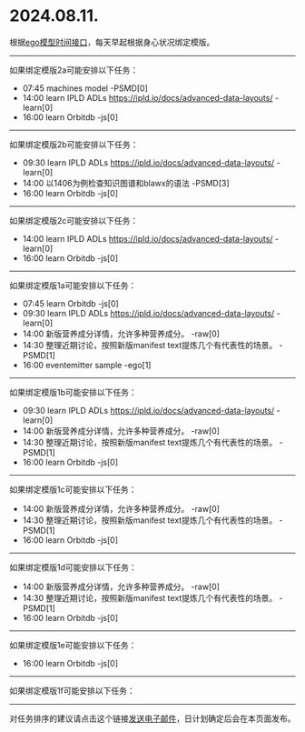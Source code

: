 # 2024.08.11.

根据[ego模型时间接口](https://gitee.com/hyg/blog/blob/master/timeflow.md)，每天早起根据身心状况绑定模版。

---
如果绑定模版2a可能安排以下任务：

- 07:45	machines model -PSMD[0]
- 14:00	learn IPLD ADLs https://ipld.io/docs/advanced-data-layouts/ -learn[0]
- 16:00	learn Orbitdb -js[0]

---
如果绑定模版2b可能安排以下任务：

- 09:30	learn IPLD ADLs https://ipld.io/docs/advanced-data-layouts/ -learn[0]
- 14:00	以1406为例检查知识图谱和blawx的语法 -PSMD[3]
- 16:00	learn Orbitdb -js[0]

---
如果绑定模版2c可能安排以下任务：

- 14:00	learn IPLD ADLs https://ipld.io/docs/advanced-data-layouts/ -learn[0]
- 16:00	learn Orbitdb -js[0]

---
如果绑定模版1a可能安排以下任务：

- 07:45	learn Orbitdb -js[0]
- 09:30	learn IPLD ADLs https://ipld.io/docs/advanced-data-layouts/ -learn[0]
- 14:00	新版营养成分详情，允许多种营养成分。 -raw[0]
- 14:30	整理近期讨论，按照新版manifest text提炼几个有代表性的场景。 -PSMD[1]
- 16:00	eventemitter sample -ego[1]

---
如果绑定模版1b可能安排以下任务：

- 09:30	learn IPLD ADLs https://ipld.io/docs/advanced-data-layouts/ -learn[0]
- 14:00	新版营养成分详情，允许多种营养成分。 -raw[0]
- 14:30	整理近期讨论，按照新版manifest text提炼几个有代表性的场景。 -PSMD[1]
- 16:00	learn Orbitdb -js[0]

---
如果绑定模版1c可能安排以下任务：

- 14:00	新版营养成分详情，允许多种营养成分。 -raw[0]
- 14:30	整理近期讨论，按照新版manifest text提炼几个有代表性的场景。 -PSMD[1]
- 16:00	learn Orbitdb -js[0]

---
如果绑定模版1d可能安排以下任务：

- 14:00	新版营养成分详情，允许多种营养成分。 -raw[0]
- 14:30	整理近期讨论，按照新版manifest text提炼几个有代表性的场景。 -PSMD[1]
- 16:00	learn Orbitdb -js[0]

---
如果绑定模版1e可能安排以下任务：

- 16:00	learn Orbitdb -js[0]

---
如果绑定模版1f可能安排以下任务：


---
对任务排序的建议请点击这个链接<a href="mailto:huangyg@mars22.com?subject=关于2024.08.11.任务排序的建议&body=date: 2024.08.11.%0D%0Afile: ../../blog/release/time/d.20240811.md%0D%0A---请勿修改邮件主题及以上内容---%0D%0A">发送电子邮件</a>，日计划确定后会在本页面发布。